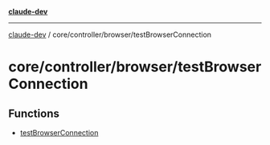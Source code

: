 [**claude-dev**](../../../../README.md)

***

[claude-dev](../../../../README.md) / core/controller/browser/testBrowserConnection

# core/controller/browser/testBrowserConnection

## Functions

- [testBrowserConnection](functions/testBrowserConnection.md)
